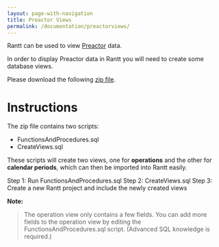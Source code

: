 ```yaml
---
layout: page-with-navigation
title: Preactor Views
permalink: /documentation/preactorviews/
---
```


Rantt can be used to view [Preactor](http://preactor.com/Home.aspx) data.

In order to display Preactor data in Rantt you will need to create some database views.

Please download the following [zip file](https://drive.google.com/file/d/0B5SM6iAQ6u64RjZSZmF4VTc3bkU/view?usp=sharing).

Instructions
=============

The zip file contains two scripts:

- FunctionsAndProcedures.sql 
- CreateViews.sql

These scripts will create two views, one for **operations** and the other for **calendar periods**, which can then be imported into Rantt easily.

Step 1: Run FunctionsAndProcedures.sql
Step 2: CreateViews.sql
Step 3: Create a new Rantt project and include the newly created views

**Note:**

> The operation view only contains a few fields. You can add more fields to the operation view by editing the FunctionsAndProcedures.sql script. (Advanced SQL knowledge is required.)
 